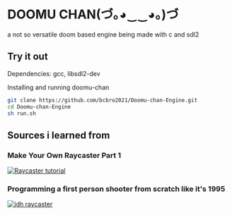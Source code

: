 # DOOMU CHAN(づ｡◕‿‿◕｡)づ
a not so versatile doom based engine being made with c and sdl2

## Try it out
Dependencies:
gcc, libsdl2-dev


Installing and running doomu-chan
```sh
git clone https://github.com/bcbro2021/Doomu-chan-Engine.git
cd Doomu-chan-Engine
sh run.sh
```

## Sources i learned from
### Make Your Own Raycaster Part 1
[![Raycaster tutorial](https://img.youtube.com/vi/gYRrGTC7GtA/0.jpg)](https://www.youtube.com/watch?v=gYRrGTC7GtA)

### Programming a first person shooter from scratch like it's 1995
[![jdh raycaster](https://img.youtube.com/vi/fSjc8vLMg8c/0.jpg)](https://www.youtube.com/watch?v=fSjc8vLMg8c)